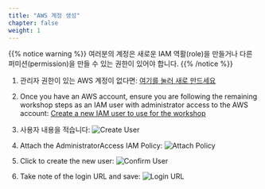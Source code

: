 ```yaml
---
title: "AWS 계정 생성"
chapter: false
weight: 1
---
```


{{% notice warning %}}
여러분의 계정은 새로운 IAM 역활(role)을 만들거나 다른 퍼미션(permission)을 만들 수 있는 권한이 있어야 합니다.
{{% /notice %}}

1. 관리자 권한이 있는 AWS 계정이 없다면: [여기를 눌러 새로 만드세요](https://aws.amazon.com/getting-started/)

1. Once you have an AWS account, ensure you are following the remaining workshop steps
as an IAM user with administrator access to the AWS account:
[Create a new IAM user to use for the workshop](https://console.aws.amazon.com/iam/home?#/users$new)

1. 사용자 내용을 적습니다:
![Create User](/images/iam-1-create-user.png)

1. Attach the AdministratorAccess IAM Policy:
![Attach Policy](/images/iam-2-attach-policy.png)

1. Click to create the new user:
![Confirm User](/images/iam-3-create-user.png)

1. Take note of the login URL and save:
![Login URL](/images/iam-4-save-url.png)
